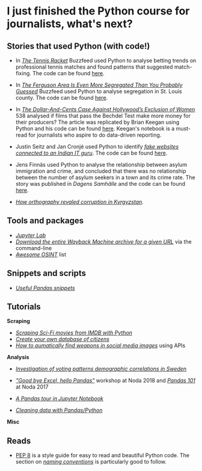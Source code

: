 # I just finished the Python course for journalists, what's next?

## Stories that used Python (with code!)

* In [*The Tennis Racket*](http://www.buzzfeed.com/heidiblake/the-tennis-racket) Buzzfeed used Python to analyse betting trends on professional tennis matches and found patterns that suggested match-fixing. The code can be found [here](https://github.com/BuzzFeedNews/2016-01-tennis-betting-analysis/blob/master/notebooks/tennis-analysis.ipynb).

* In [*The Ferguson Area Is Even More Segregated Than You Probably Guessed*](https://www.buzzfeednews.com/article/jsvine/the-ferguson-area-is-even-more-segregated-than-you-thought) Buzzfeed used Python to analyse segregation in St. Louis county. The code can be found [here](https://github.com/BuzzFeedNews/2014-08-st-louis-county-segregation/blob/master/notebooks/segregation-analysis.ipynb).

* In [*The Dollar-And-Cents Case Against Hollywood’s Exclusion of Women*](https://fivethirtyeight.com/features/the-dollar-and-cents-case-against-hollywoods-exclusion-of-women/) 538 analysed if films that pass the Bechdel Test make more money for their producers? The article was replicated by Brian Keegan using Python and his code can be found [here](https://nbviewer.jupyter.org/github/brianckeegan/Bechdel/blob/master/Bechdel_test.ipynb). Keegan's notebook is a must-read for journalists who aspire to do data-driven reporting.

* Justin Seitz and Jan Cronjé used Python to identify [*fake websites connected to an Indian IT guru*](https://www.news24.com/SouthAfrica/News/exclusive-indian-it-guru-linked-to-fake-wmc-sites-20170726). The code can be found [here](http://www.automatingosint.com/blog/2017/07/osint-website-connections-tracking-codes/).

* Jens Finnäs used Python to analyse the relationship between asylum immigration and crime, and concluded that there was no relationship between the number of asylum seekers in a town and its crime rate. The story was published in *Dagens Samhälle* and the code can be found [here](https://github.com/jensfinnas/dagenssamhalle-notebooks/blob/master/flyktingar_och_brottslighet/Flyktingar%20och%20brottslighet%20i%20kommuner.ipynb).

* [*How orthography revaled corruption in Kyrgyzstan*](https://www.bellingcat.com/resources/how-tos/2018/10/22/corrupt-latin-orthography-revealed-corruption-kyrgyzstan/).

## Tools and packages
* [*Jupyter Lab*](https://towardsdatascience.com/jupyter-lab-evolution-of-the-jupyter-notebook-5297cacde6b)
* [*Download the entire Wayback Machine archive for a given URL*](https://github.com/jsvine/waybackpack) via the command-line
* [*Awesome OSINT*](https://github.com/jivoi/awesome-osint) list

## Snippets and scripts
* [*Useful Pandas snippets*](https://gist.github.com/bsweger/e5817488d161f37dcbd2)

## Tutorials

**Scraping**

* [*Scraping Sci-Fi movies from IMDB with Python*](https://link.medium.com/8TJsiG8DJU)
* [*Create your own database of citizens*](https://www.bellingcat.com/resources/how-tos/2019/02/14/creating-your-own-citizen-database/)
* [*How to aumatically find weapons in social media images*](http://www.automatingosint.com/blog/2016/01/osint-automatically-finding-weapons-in-social-media-images-part-1/) using APIs

**Analysis**
* [*Investigation of voting patterns demographic correlations in Sweden*](http://maxberggren.se/2016/08/15/SD/)
* [*"Good bye Excel, hello Pandas"*](https://github.com/jplusplus/noda2018-pandas-workshop) workshop at Noda 2018 and [*Pandas 101*](https://github.com/horriblesmell/noda-pres-17) at Noda 2017

* [*A Pandas tour in Jupyter Notebook*](https://nbviewer.jupyter.org/gist/wesm/4757075/PandasTour.ipynb)

* [*Cleaning data with Pandas/Python*](http://www.jeannicholashould.com/tidy-data-in-python.html)

**Misc**

## Reads

* [PEP 8](https://www.python.org/dev/peps/pep-0008/) is a style guide for easy to read and beautiful Python code. The section on [*naming conventions*](https://www.python.org/dev/peps/pep-0008/#naming-conventions) is particularly good to follow.


